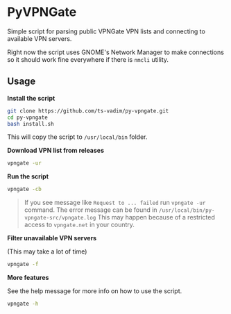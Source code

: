 # PyVPNGate

Simple script for parsing public VPNGate VPN lists and connecting to available VPN servers.

Right now the script uses GNOME's Network Manager to make connections so 
it should work fine everywhere if there is `nmcli` utility.

## Usage

**Install the script**

```bash
git clone https://github.com/ts-vadim/py-vpngate.git
cd py-vpngate
bash install.sh
```

This will copy the script to `/usr/local/bin` folder.

**Download VPN list from releases**
```bash
vpngate -ur
```

**Run the script**
```bash
vpngate -cb
```

> If you see message like `Request to ... failed` run `vpngate -ur` command.
> The error message can be found in `/usr/local/bin/py-vpngate-src/vpngate.log`
> This may happen because of a restricted access to `vpngate.net` in your country.

**Filter unavailable VPN servers**

(This may take a lot of time)

```bash
vpngate -f
```

**More features**

See the help message for more info on how to use the script.
```bash
vpngate -h
```
